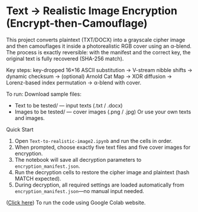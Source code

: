 # Text → Realistic Image Encryption (Encrypt-then-Camouflage)

This project converts plaintext (TXT/DOCX) into a grayscale cipher image and then camouflages it inside a photorealistic RGB cover using an α-blend. The process is exactly reversible: with the manifest and the correct key, the original text is fully recovered (SHA-256 match).

Key steps: key-dropped 16×16 ASCII substitution → V-stream nibble shifts → dynamic checksum → (optional) Arnold Cat Map → XOR diffusion → Lorenz-based index permutation → α-blend with cover.

To run:
 Download sample files:
  * Text to be tested/ — input texts (.txt / .docx)
  * Images to be tested/ — cover images (.png / .jpg)
  Or use your own texts and images.

Quick Start
1. Open `Text-to-realistic-image2.ipynb` and run the cells in order.
2. When prompted, choose exactly five text files and five cover images for encryption.
3. The notebook will save all decryption parameters to `encryption_manifest.json`.
4. Run the decryption cells to restore the cipher image and plaintext (hash MATCH expected).
5. During decryption, all required settings are loaded automatically from `encryption_manifest.json`—no manual input needed.

([Click here](https://colab.research.google.com/github/noorsattarnoor/Text-to-realistic-image/blob/main/Text-to-realistic-image2.ipynb#scrollTo=o3EH80YCiLw3)) To run the code using Google Colab website.
